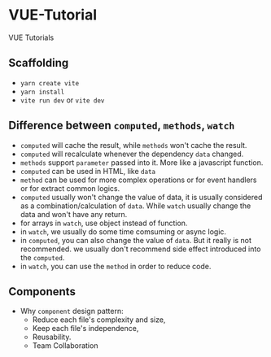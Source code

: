 # VUE-Tutorial
 VUE Tutorials

## Scaffolding
  - `yarn create vite`
  - `yarn install`
  - `vite run dev` or `vite dev`

## Difference between `computed`, `methods`, `watch`
  - `computed` will cache the result, while `methods` won't cache the result.
  - `computed` will recalculate whenever the dependency `data` changed.
  - `methods` support `parameter` passed into it. More like a javascript function.
  - `computed` can be used in HTML, like `data`
  - `method` can be used for more complex operations or for event handlers or for extract common logics.
  - `computed` usually won't change the value of data, it is usually considered as a combination/calculation of `data`. While `watch` usually change the data and won't have any return.
  - for arrays in `watch`, use object instead of function.
  - in `watch`, we usually do some time comsuming or async logic.
  - in `computed`, you can also change the value of `data`. But it really is not recommended. we usually don't recommend side effect introduced into the `computed`.
  - in `watch`, you can use the `method` in order to reduce code.

## Components

- Why `component` design pattern: 
  - Reduce each file's complexity and size, 
  - Keep each file's independence,
  - Reusability.
  - Team Collaboration